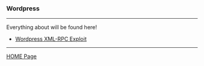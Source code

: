 ### Wordpress

---

Everything about will be found here!

- [Wordpress XML-RPC Exploit](/wordpress/exploit_xmlrpc.php_on_wordpress.md)

---

[HOME Page](/README.md)
